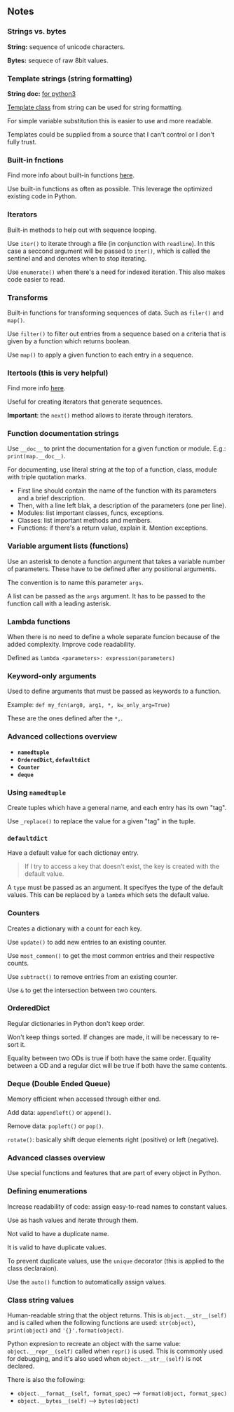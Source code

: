 ## Notes

### Strings vs. bytes

**String:** sequence of unicode characters.  

**Bytes:** sequece of raw 8bit values.

### Template strings (string formatting)

**String doc:** [for python3](https://docs.python.org/3/library/string.html) 

[Template class](https://docs.python.org/3/library/string.html#template-strings) from string can be used for string formatting.

For simple variable substitution this is easier to use and more readable.

Templates could be supplied from a source that I can't control or I don't fully trust.

### Built-in fnctions

Find more info about built-in functions [here](https://docs.python.org/3/library/functions.html).

Use built-in functions as often as possible. This leverage the optimized existing code in Python.

### Iterators

Built-in methods to help out with sequence looping.

Use `iter()` to iterate through a file (in conjunction with `readline`).
In this case a seccond argument will be passed to `iter()`, which is called
the sentinel and and denotes when to stop iterating.

Use `enumerate()` when there's a need for indexed iteration. This also makes code easier to read.

### Transforms

Built-in functions for transforming sequences of data. Such as `filer()` and `map()`.

Use `filter()` to filter out entries from a sequence based on a criteria that is given
by a function which returns boolean.

Use `map()` to apply a given function to each entry in a sequence.

### Itertools (this is very helpful)

Find more info [here](https://docs.python.org/3/library/itertools.html).

Useful for creating iterators that generate sequences.

**Important**: the `next()` method allows to iterate through iterators.

### Function documentation strings

Use `__doc__` to print the documentation for a given function or module. E.g.: `print(map.__doc__)`.

For documenting, use literal string at the top of a function, class, module with triple quotation marks.

- First line should contain the name of the function with its parameters and a brief description.
- Then, with a line left blak, a description of the parameters (one per line).
- Modules: list important classes, funcs, exceptions.
- Classes: list important methods and members.
- Functions: if there's a return value, explain it. Mention exceptions.

### Variable argument lists (functions)

Use an asterisk to denote a function argument that takes a variable number of parameters.
These have to be defined after any positional arguments.

The convention is to name this parameter `args`.

A list can be passed as the `args` argument. It has to be passed to the function call with a leading asterisk.

### Lambda functions

When there is no need to define a whole separate funcion because of the added complexity. Improve code readability.

Defined as `lambda <parameters>: expression(parameters)`

### Keyword-only arguments

Used to define arguments that must be passed as keywords to a function.

Example: `def my_fcn(arg0, arg1, *, kw_only_arg=True)`

These are the ones defined after the `*,`.

### Advanced collections overview

- **`namedtuple`**
- **`OrderedDict`, `defaultdict`**
- **`Counter`**
- **`deque`**

### Using `namedtuple`

Create tuples which have a general name, and each entry has its own "tag".

Use `_replace()` to replace the value for a given "tag" in the tuple.

### `defaultdict`

Have a default value for each dictionay entry.

> If I try to access a key that doesn't exist, the key is created with the default value.

A `type` must be passed as an argument. It specifyes the type of the default values. This can be replaced by a `lambda` which sets the default value.

### Counters

Creates a dictionary with a count for each key.

Use `update()` to add new entries to an existing counter.

Use `most_common()` to get the most common entries and their respective counts. 

Use `subtract()` to remove entries from an existing counter.

Use `&` to get the intersection between two counters.

### OrderedDict

Regular dictionaries in Python don't keep order.

Won't keep things sorted. If changes are made, it will be necessary to re-sort it.

Equality between two ODs is true if both have the same order. 
Equality between a OD and a regular dict will be true if both have the same contents.

### Deque (Double Ended Queue)

Memory efficient when accessed through either end.

Add data: `appendleft()` or `append()`.

Remove data: `popleft()` or `pop()`.

`rotate()`: basically shift deque elements right (positive) or left (negative).

### Advanced classes overview

Use special functions and features that are part of every object in Python.

### Defining enumerations

Increase readability of code: assign easy-to-read names to constant values.

Use as hash values and iterate through them.

Not valid to have a duplicate name. 

It is valid to have duplicate values.

To prevent duplicate values, use the `unique` decorator (this is applied to the class declaraion).

Use the `auto()` function to automatically assign values.

### Class string values

Human-readable string that the object returns. This is `object.__str__(self)` and is called when the following functions are used: `str(object)`, `print(object)` and `'{}'.format(object)`. 

Python expresion to recreate an object with the same value: `object.__repr__(self)` called when `repr()` is used. This is commonly used for debugging, and it's also used when `object.__str__(self)` is not declared.

There is also the following:

- `object.__format__(self, format_spec)` --> `format(object, format_spec)`
- `object.__bytes__(self)` --> `bytes(object)`